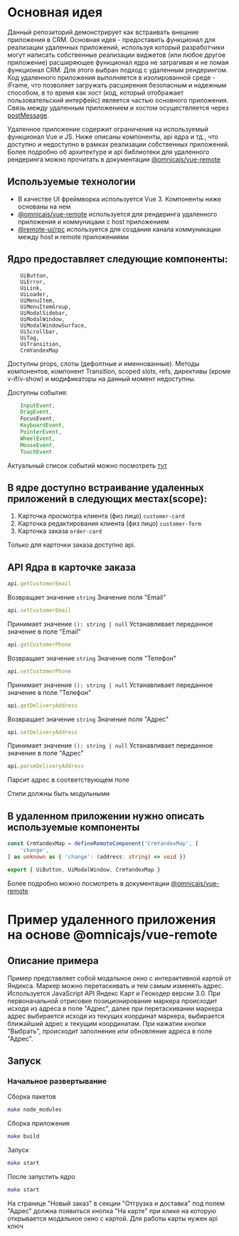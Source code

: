 # Основная идея

Данный репозиторий демонстрирует как встраивать внешние приложения в CRM. 
Основная идея - предоставить функционал для реализации удаленных приложений, используя который разработчики могут написать собственные реализации виджетов (или любое другое приложение) расширяющее функционал ядра не затрагивая и не ломая функционал CRM.
Для этого выбран подход с удаленным рендерингом. Код удаленного приложения выполняется в изолированной среде - iFrame,
что позволяет загружать расширения безопасным и надежным способом, в то время как хост (код, который отображает пользовательский интерфейс) является частью основного приложения.
Связь между удаленным приложением и хостом осуществляется через [postMessage](https://developer.mozilla.org/ru/docs/Web/API/Window/postMessage).

Удаленное приложение содержит ограничения на используемый функционал Vue и JS. 
Ниже описаны компоненты, api ядра и тд., что доступно и недоступно в рамках реализации собственных приложений.
Более подробно об архитектуре и api библиотеки для удаленного рендеринга можно прочитать в документации [@omnicajs/vue-remote](https://github.com/omnicajs/vue-remote/)

## Используемые технологии

* В качестве UI фреймворка используется Vue 3. Компоненты ниже основаны на нем
* [@omnicajs/vue-remote](https://github.com/omnicajs/vue-remote/) используется для рендеринга удаленного приложения и коммуницаии с host приложением
* [@remote-ui/rpc](https://www.npmjs.com/package/@remote-ui/rpc) используется для создания канала коммуникации между host и remote приложениями

## Ядро предоставляет следующие компоненты:

```text
    UiButton,
    UiError,
    UiLink,
    UiLoader,
    UiMenuItem,
    UiMenuItemGroup,
    UiModalSidebar,
    UiModalWindow,
    UiModalWindowSurface,
    UiScrollbar,
    UiTag,
    UiTransition,
    CrmYandexMap
```

Доступны props, слоты (дефолтные и именнованные). Методы компонентов, компонент Transition, scoped slots, refs, директивы (кроме v-if/v-show) и модификаторы на данный момент недоступны.

Доступны события:
```javascript
    InputEvent,
    DragEvent,
    FocusEvent,
    KeyboardEvent,
    PointerEvent,
    WheelEvent,
    MouseEvent,
    TouchEvent
```

Актуальный список событий можно посмотреть [тут](https://github.com/omnicajs/vue-remote/blob/main/src/vue/host/events.ts#L142)

## В ядре доступно встраивание удаленных приложений в следующих местах(scope):
1. Карточка просмотра клиента (физ лицо) `customer-card`
2. Карточка редактирования клиента (физ лицо) `customer-form`
3. Карточка заказа `order-card`

Только для карточки заказа доступно api.

## API Ядра в карточке заказа

```javascript
api.getCustomerEmail 
```
Возвращает значение `string`
Значение поля "Email"

```javascript
api.setCustomerEmail
```
Принимает значение `(): string | null`
Устанавливает переданное значение в поле "Email"

```javascript
api.getCustomerPhone 
```
Возвращает значение `string`
Значение поля "Телефон"

```javascript
api.setCustomerPhone
```
Принимает значение `(): string | null`
Устанавливает переданное значение в поле "Телефон"

```javascript
api.getDeliveryAddress 
```
Возвращает значение `string`
Значение поля "Адрес"

```javascript
api.setDeliveryAddress
```
Принимает значение `(): string | null`
Устанавливает переданное значение в поле "Адрес"

```javascript
api.parseDeliveryAddress
```
Парсит адрес в соответствующем поле

Стили должны быть модульными

## В удаленном приложении нужно описать используемые компоненты
```typescript
const CrmYandexMap = defineRemoteComponent('CrmYandexMap', [
    'change',
] as unknown as { 'change': (address: string) => void })

export { UiButton, UiModalWindow, CrmYandexMap }
```
Более подробно можно посмотреть в документации [@omnicajs/vue-remote](https://github.com/omnicajs/vue-remote/)

# Пример удаленного приложения на основе @omnicajs/vue-remote

## Описание примера

Пример представляет собой модальное окно с интерактивной картой от Яндекса. Маркер можно перетаскивать и тем самым изменять адрес.
Используется JavaScript API Яндекс Карт и Геокодер версии 3.0. При первоначальной отрисовке позиционирование маркера происходит
исходя из адреса в поле "Адрес", далее при перетаскивании маркера адрес выбирается исходя из текущих координат маркера, выбирается
ближайший адрес к текущим координатам. При нажатии кнопки "Выбрать", происходит заполнение или обновление адреса в поле
"Адрес".

## Запуск

### Начальное развертывание

Сборка пакетов
```bash
make node_modules
```

Сборка приложения
```bash
make build
```

Запуск
```bash
make start
```

После запустить ядро

```bash
make start
```

На странице "Новый заказ" в секции "Отгрузка и доставка" под полем "Адрес" должна появиться кнопка "На карте" при клике на которую открывается модальное окно с картой.
Для работы карты нужен api ключ
